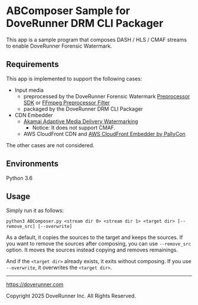 # ABComposer Sample for DoveRunner DRM CLI Packager

This app is a sample program that composes DASH / HLS / CMAF streams to enable DoveRunner Forensic Watermark.

## Requirements

This app is implemented to support the following cases:
- Input media
  - preprocessed by the DoveRunner Forensic Watermark [Preprocessor SDK](https://doverunner.com/docs/en/forensic-watermarking/preprocessing/preprocessor-library/) or [FFmpeg Preprocessor Filter](https://doverunner.com/docs/en/forensic-watermarking/preprocessing/ffmpeg-filter/)
  - packaged by the DoveRunner DRM CLI Packager
- CDN Embedder
  - [Akamai Adaptive Media Delivery Watermarking](https://techdocs.akamai.com/adaptive-media-delivery/docs/add-wmk)
    - Notice: It does not support CMAF.
  - AWS CloudFront CDN and [AWS CloudFront Embedder by PallyCon](https://doverunner.com/docs/en/forensic-watermarking/embedding/cloudfront-embedder/)

The other cases are not considered.

## Environments

Python 3.6

## Usage

Simply run it as follows:
```
python3 ABComposer.py <stream dir 0> <stream dir 1> <target dir> [--remove_src] [--overwrite]
```

As a default, it copies the sources to the target and keeps the sources. If you want to remove the sources after composing, you can use `--remove_src` option. It moves the sources instead copying and removes remainings.

And if the `<target dir>` already exists, it exits without composing. If you use `--overwrite`, it overwrites the `<target dir>`.

***

https://doverunner.com 

Copyright 2025 DoveRunner Inc. All Rights Reserved.

